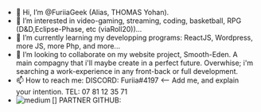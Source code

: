 - 👋 Hi, I’m @FuriiaGeek (Alias, THOMAS Yohan).
- 👀 I’m interested in video-gaming, streaming, coding, basketball, RPG (D&D,Eclipse-Phase, etc (viaRoll20))...
- 🌱 I’m currently learning my developping programs: ReactJS, Wordpress, more JS, more Php, and more...
- 💞️ I’m looking to collaborate on my website project, Smooth-Eden. A main compagny that i'll maybe create in a perfect future.
        Overwhise; i'm searching a work-experience in any front-back or full development.
- 📫 How to reach me: 
        DISCORD: Furiia#4197 <-- Add me, and explain your intention.
        TEL: 07 81 12 35 71
- [<img align="left" alt="medium" src="https://img.shields.io/badge/GIT-E44C30?style=for-the-badge&logo=git&logoColor=white" />]
                PARTNER GITHUB: 

